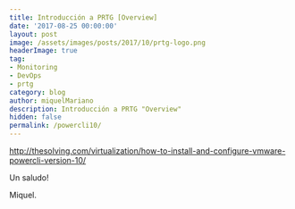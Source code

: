 ```yaml
---
title: Introducción a PRTG [Overview]
date: '2017-08-25 00:00:00'
layout: post
image: /assets/images/posts/2017/10/prtg-logo.png
headerImage: true
tag:
- Monitoring
- DevOps
- prtg
category: blog
author: miquelMariano
description: Introducción a PRTG "Overview"
hidden: false
permalink: /powercli10/
---
```



http://thesolving.com/virtualization/how-to-install-and-configure-vmware-powercli-version-10/

Un saludo!

Miquel.



